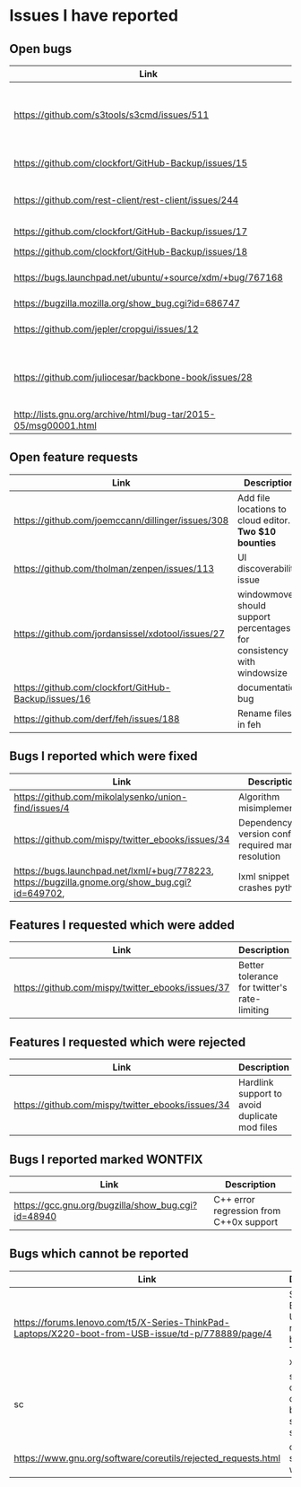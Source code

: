 Issues I have reported
======================

Open bugs
---------

| Link                                                 | Description                                                  |
|------------------------------------------------------|--------------------------------------------------------------|
|                                                      |                                                              |
| https://github.com/s3tools/s3cmd/issues/511          | s3tools does not support requester-pays buckets (regression) |
| https://github.com/clockfort/GitHub-Backup/issues/15 | updating a repo with no user crashes                         |
| https://github.com/rest-client/rest-client/issues/244 | redirects do not work when POSTing a file                   |
| https://github.com/clockfort/GitHub-Backup/issues/17 | private repos cause crash                                    |
| https://github.com/clockfort/GitHub-Backup/issues/18 | crash                                                        |
| https://bugs.launchpad.net/ubuntu/+source/xdm/+bug/767168 | very fast ubuntu boot has race condition                |
| https://bugzilla.mozilla.org/show_bug.cgi?id=686747  | (didn't report)                                              |
| https://github.com/jepler/cropgui/issues/12          | silent corruption on wrong input image type                 |
| https://github.com/juliocesar/backbone-book/issues/28 | spacebar toggles code view switch and mild abuse of UX designer |
| http://lists.gnu.org/archive/html/bug-tar/2015-05/msg00001.html | output of tar is nondeterministic |

Open feature requests
---------------------

| Link                                                 | Description                                                  |
|------------------------------------------------------|--------------------------------------------------------------|
| https://github.com/joemccann/dillinger/issues/308    | Add file locations to cloud editor. **Two $10 bounties**     |
| https://github.com/tholman/zenpen/issues/113         | UI discoverability issue                                     |
| https://github.com/jordansissel/xdotool/issues/27    | windowmove should support percentages for consistency with windowsize |
| https://github.com/clockfort/GitHub-Backup/issues/16 | documentation bug                                            |
| https://github.com/derf/feh/issues/188               | Rename files in feh                                            |

Bugs I reported which were fixed
--------------------------------

| Link                                                 | Description                                              |
|------------------------------------------------------|----------------------------------------------------------|
| https://github.com/mikolalysenko/union-find/issues/4 | Algorithm misimplemented                                 |
| https://github.com/mispy/twitter_ebooks/issues/34    | Dependency version conflict required manual resolution   |
| https://bugs.launchpad.net/lxml/+bug/778223, https://bugzilla.gnome.org/show_bug.cgi?id=649702,           | lxml snippet crashes python                              |

Features I requested which were added
-------------------------------------

| Link                                                 | Description                                              |
|------------------------------------------------------|----------------------------------------------------------|
| https://github.com/mispy/twitter_ebooks/issues/37    | Better tolerance for twitter's rate-limiting             |

Features I requested which were rejected
----------------------------------------

| Link                                                 | Description                                              |
|------------------------------------------------------|----------------------------------------------------------|
| https://github.com/mispy/twitter_ebooks/issues/34    | Hardlink support to avoid duplicate mod files            |


Bugs I reported marked WONTFIX
------------------------------

| Link                                                 | Description                                              |
|------------------------------------------------------|----------------------------------------------------------|
| https://gcc.gnu.org/bugzilla/show_bug.cgi?id=48940   | C++ error regression from C++0x support                  | 

Bugs which cannot be reported
-----------------------------

| Link                                                 | Description                                              |
|------------------------------------------------------|----------------------------------------------------------|
| https://forums.lenovo.com/t5/X-Series-ThinkPad-Laptops/X220-boot-from-USB-issue/td-p/778889/page/4 | SanDisk Extreme USB drive not bootable on Thinkpad x220 |
| sc                                                   | sc has no option to clean up backups on successful save  |
| https://www.gnu.org/software/coreutils/rejected_requests.html | cut should split on whitespace |
